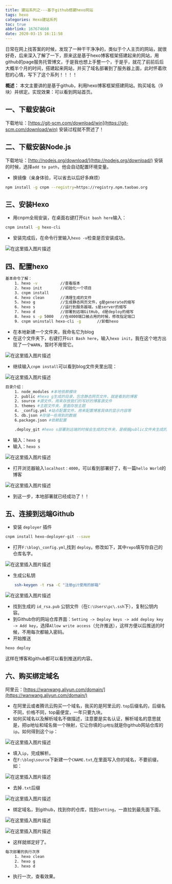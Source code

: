 ```yaml
---
title: 建站系列之---基于github搭建hexo网站
tags: hexo
categories: Hexo建站系列
toc: true
abbrlink: 167674660
date: 2020-03-15 16:11:58
---
```

日常在网上找答案的时候，发现了一种干干净净的，类似于个人主页的网站，就很好奇，后来深入了解了一下，原来这是基于hexo博客框架搭建起来的网站，用github的page服务托管博文，于是我也想上手整一个，于是乎，就花了前前后后大概半个月的时间，搭建起来网站，并买了域名部署到了服务器上面，此时怀着欣慰的心情，写下了这个系列！！！！
<!--more-->

**概述：** 本文主要讲的是基于github，利用hexo博客框架搭建网站。购买域名（9块）并绑定。实现效果：可以看到网站首页。
## 一、下载安装Git
下载地址：[https://git-scm.com/download/win](https://git-scm.com/download/win)
安装过程就不赘述了！
## 二、下载安装Node.js
下载地址：[http://nodejs.org/download/](http://nodejs.org/download/)
安装的时候，选择`add to path`，他会自动配置环境变量。
- 换镜像（亲身体验，可以省去以后好多麻烦）


```bash
npm install -g cnpm --registry=https://registry.npm.taobao.org
```

## 三、安装Hexo


 - 用cnpm全局安装，在桌面右键打开`Git bash here`输入：


```bash
cnpm install -g hexo-cli
```

 - 安装完成后，在命令行里输入`hexo -v`检查是否安装成功。


 ![在这里插入图片描述](https://img-blog.csdnimg.cn/20200305155050299.png?x-oss-process=image/watermark,type_ZmFuZ3poZW5naGVpdGk,shadow_10,text_aHR0cHM6Ly9ibG9nLmNzZG4ubmV0L3dlaXhpbl80NDg2MTM5OQ==,size_16,color_FFFFFF,t_70)

## 四、配置hexo
```bash
基本命令了解：
	1. hexo -v			//查看版本		
	2. hexo init		//初始化一个项目
	3. cnpm install		
	4. hexo clean		//清理生成的文件
	5. hexo g			//生成静态网页文件，g是generate的缩写
	6. hexo s			//运行到服务器端，s是server的缩写
	7. hexo d			//部署到远端GitHub, d是deploy的缩写
	8. hexo s -p 5000	//在4000端口被占用的时候，修改指定端口
	9. cnpm uninstall hexo-cli -g       //卸载hexo
```

 - 在本地新建一个文件夹，我命名它为blog
 - 在这个文件夹下，右键打开`Git Bash here`，输入`hexo init`，我在这个地方出现了一个`WARN`，暂时不用管它。

![在这里插入图片描述](https://img-blog.csdnimg.cn/20200305135143147.png?x-oss-process=image/watermark,type_ZmFuZ3poZW5naGVpdGk,shadow_10,text_aHR0cHM6Ly9ibG9nLmNzZG4ubmV0L3dlaXhpbl80NDg2MTM5OQ==,size_16,color_FFFFFF,t_70)
 - 继续输入`cnpm install`可以看到blog文件夹里出现：

![在这里插入图片描述](https://img-blog.csdnimg.cn/20200305155919286.png?x-oss-process=image/watermark,type_ZmFuZ3poZW5naGVpdGk,shadow_10,text_aHR0cHM6Ly9ibG9nLmNzZG4ubmV0L3dlaXhpbl80NDg2MTM5OQ==,size_16,color_FFFFFF,t_70)
```bash
目录介绍：
	1. node_modules #本地依赖模块
	2. public #hexo g生成的目录，包含静态网页文件，就是看到的博客
	2. source #源文件，用来存放我们的写好的博客源文件
	3. themes #主题文件夹，里面存放主题
	4. _config.yml #站点配置文件，用来配置博客具体的显示内容等
	5. db.json #存储一些用到的数据
	6.package.json #依赖配置

	.deploy_git #hexo s部署到远端的时候会生成的文件夹，是根据public文件夹生成的，内容是差不多的
```

 - 输入：`hexo g`
 - 输入：`hexo s` 

![在这里插入图片描述](https://img-blog.csdnimg.cn/20200305135917128.png?x-oss-process=image/watermark,type_ZmFuZ3poZW5naGVpdGk,shadow_10,text_aHR0cHM6Ly9ibG9nLmNzZG4ubmV0L3dlaXhpbl80NDg2MTM5OQ==,size_16,color_FFFFFF,t_70)
 - 打开浏览器输入`localhost：4000`，可以看到部署好了，有一篇`hello World`的博客

![在这里插入图片描述](https://img-blog.csdnimg.cn/20200305154439378.png?x-oss-process=image/watermark,type_ZmFuZ3poZW5naGVpdGk,shadow_10,text_aHR0cHM6Ly9ibG9nLmNzZG4ubmV0L3dlaXhpbl80NDg2MTM5OQ==,size_16,color_FFFFFF,t_70)

 - 到这一步，本地部署就已经成功了！！

## 五、连接到远端Github

 - 安装 `deployer` 插件


```bash
cnpm install hexo-deployer-git --save
```
 - 打开`F:\blog\_config.yml`,找到 `deploy`。修改如下，其中`repo`填写你自己的仓库名字。

![在这里插入图片描述](https://img-blog.csdnimg.cn/20200305161344694.png?x-oss-process=image/watermark,type_ZmFuZ3poZW5naGVpdGk,shadow_10,text_aHR0cHM6Ly9ibG9nLmNzZG4ubmV0L3dlaXhpbl80NDg2MTM5OQ==,size_16,color_FFFFFF,t_70)
 - 生成公私钥


```bash
	ssh-keygen -t rsa -C "注册git使用的邮箱"
```

![在这里插入图片描述](https://img-blog.csdnimg.cn/20200305161705454.png?x-oss-process=image/watermark,type_ZmFuZ3poZW5naGVpdGk,shadow_10,text_aHR0cHM6Ly9ibG9nLmNzZG4ubmV0L3dlaXhpbl80NDg2MTM5OQ==,size_16,color_FFFFFF,t_70)
 - 找到生成的 `id_rsa.pub` 公钥文件（在`C:\Users\pc\.ssh`下），复制公钥内容。
 - 到Github你的网站仓库界面：`Setting -> Deploy keys -> add deploy key -> Add
   key`，选择`Allow write access`（允许推送），这样方便以后推送的时候，不用每次都输入密码。
 - 开始推送


```bash
hexo deploy
```
这样在博客和github都可以看到推送的内容。
## 六、购买绑定域名

阿里云：[https://wanwang.aliyun.com/domain/](https://wanwang.aliyun.com/domain/)
- 在阿里云或者腾讯云购买一个域名，我买的是阿里云的`.top`后缀名的，后缀名不同，价格不同，top最便宜，一年只要九块。
- 如何买域名以及解析域名不做描述，注意要是实名认证，解析域名的意思就是，把ip地址和域名做一个映射，它让你填的`ip地址`就是你github网站仓库的`ip`。如何得到这个`ip`：

![在这里插入图片描述](https://img-blog.csdnimg.cn/20200305163101123.png?x-oss-process=image/watermark,type_ZmFuZ3poZW5naGVpdGk,shadow_10,text_aHR0cHM6Ly9ibG9nLmNzZG4ubmV0L3dlaXhpbl80NDg2MTM5OQ==,size_16,color_FFFFFF,t_70)
- 填入`ip`，完成解析。
- 在`F:\blog\source`下新建一个`CNAME.txt`,在里面写入你的域名，不要前缀，如：

![在这里插入图片描述](https://img-blog.csdnimg.cn/20200305163539152.png)
- 去掉`.txt`后缀

![在这里插入图片描述](https://img-blog.csdnimg.cn/20200305163544455.png)


- 绑定域名，到github，找到你的仓库，找到`Setting`，一直拉到最先面下面。


![在这里插入图片描述](https://img-blog.csdnimg.cn/20200305164627522.png?x-oss-process=image/watermark,type_ZmFuZ3poZW5naGVpdGk,shadow_10,text_aHR0cHM6Ly9ibG9nLmNzZG4ubmV0L3dlaXhpbl80NDg2MTM5OQ==,size_16,color_FFFFFF,t_70)


![在这里插入图片描述](https://img-blog.csdnimg.cn/2020030516473779.png?x-oss-process=image/watermark,type_ZmFuZ3poZW5naGVpdGk,shadow_10,text_aHR0cHM6Ly9ibG9nLmNzZG4ubmV0L3dlaXhpbl80NDg2MTM5OQ==,size_16,color_FFFFFF,t_70)
- 这样就绑定好了。


```bash
每次部署的执行次序
	1. hexo clean
 	2. hexo g
	3. hexo d
```


- 执行一次，查看效果。
